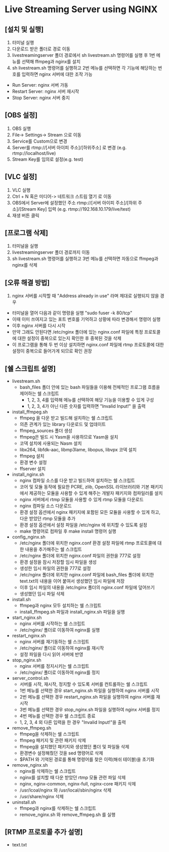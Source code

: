 Live Streaming Server using NGINX
=====

[설치 및 실행]
-----

1. 터미널 실행
2. 다운로드 받은 폴더로 경로 이동
3. livestreamingserver 폴더 경로에서 sh livestream.sh 명령어를 실행 후 1번 메뉴를 선택해 ffmpeg과 nginx를 설치
4. sh livestream.sh 명령어를 실행하고 2번 메뉴를 선택하면 각 기능에 해당하는 번호를 입력하면 nginx 서버에 대한 조작 가능  
- Run Server: nginx 서버 가동  
- Restart Server: nginx 서버 재시작  
- Stop Server: nginx 서버 중지


[OBS 설정]
-----

1. OBS 실행
2. File-> Settings-> Stream 으로 이동
3. Service를 Custom으로 변경
4. Server를 rtmp://[서버 아이피 주소]/[하위주소] 로 변경 (e.g. rtmp://localhost/live)
5. Stream Key를 임의로 설정(e.g. test)


[VLC 설정]
-----

1. VLC 실행
2. Ctrl + N 혹은 미디어-> 네트워크 스트림 열기 로 이동
3. OBS에서 Server에 설정했던 주소 rtmp://[서버 아이피 주소]/[하위 주소]/[Stream Key] 입력 (e.g. rtmp://192.168.10.179/live/test)
4. 재생 버튼 클릭


[프로그램 삭제]
-----

1. 터미널을 실행
2. livestreamingserver 폴더 경로까지 이동
3. sh livestream.sh 명령어를 실행하고 3번 메뉴를 선택하면 자동으로 ffmpeg과 nginx를 삭제

[오류 해결 방법]
-----

1. nginx 서버를 시작할 때 "Address already in use" 라며 제대로 실행되지 않을 경우
- 터미널을 열어 다음과 같이 명령을 실행 "sudo fuser -k 80/tcp"
- 이때 이미 쓰여지고 있는 포트 번호를 기억하고 상황에 따라 변경해서 명령어 실행
- 이후 nginx 서버를 다시 시작
- 만약 그래도 안된다면 /etc/nginx 폴더에 있는 nginx.conf 파일에 특정 프로토콜에 대한 설정이 중복으로 있는지 확인한 후 중복된 것을 삭제
- 이 프로그램을 통해 두 번 이상 설치하면 nginx.conf 파일에 rtmp 프로토콜에 대한 설정이 중복으로 들어가게 되므로 확인 권장

[쉘 스크립트 설명]
-----

- livestream.sh  
    * bash_files 폴더 안에 있는 bash 파일들을 이용해 전체적인 프로그램 흐름을 제어하는 쉘 스크립트
        + 1, 2, 3, 4를 입력해 메뉴를 선택하여 해당 기능을 이용할 수 있게 구성
        + 1, 2, 3, 4가 아닌 다른 숫자를 입력하면 "Invalid Input!" 을 출력  
- install_ffmpeg.sh
    * ffmpeg 을 다운 받고 빌드해 설치하는 쉘 스크립트
    * 의존 관계가 있는 library 다운로드 및 업데이트
    * ffmpeg_sources 폴더 생성
    * ffmpeg은 빌드 시 Yasm을 사용하므로 Yasm을 설치
    * 코덱 설치에 사용되는 Nasm 설치
    * libx264, libfdk-aac, libmp3lame, libopus, libvpx 코덱 설치
    * ffmpeg 설치
    * 환경 변수 설정
    * ffserver 설치  
- install_nginx.sh
    * nginx 컴파일 소스를 다운 받고 빌드하여 설치하는 쉘 스크립트
    * 코어 및 모듈 동작에 필요한 PCRE, zlib, OpenSSL 라이브러리와 기본 패키지에서 제공하는 모듈을 사용할 수 있게 해주는 개발자 패키지와 컴파일러를 설치
    * nginx 서버에서 rtmp 모듈을 사용할 수 있게 rtmp 모듈을 다운로드
    * nginx 컴파일 소스 다운로드
    * 환경 설정 옵션에서 nginx 패키지에 포함된 모든 모듈을 사용할 수 있게 하고, 다운 받았던 rtmp 모듈을 추가
    * 환경 설정 옵션에서 설정 파일을 /etc/nginx 에 위치할 수 있도록 설정
    * make 명령어로 컴파일 후 make install 명령어 실행  
- config_nginx.sh
    * /etc/nginx 폴더에 위치한 nginx.conf 환경 설정 파일에 rtmp 프로토콜에 대한 내용을 추가해주는 쉘 스크립트
    * /etc/nginx 폴더에 위치한 nginx.conf 파일의 권한을 777로 설정
    * 환경 설정을 잠시 저장할 임시 파일을 생성
    * 생성한 임시 파일의 권한을 777로 설정
    * /etc/nginx 폴더에 위치한 nginx.conf 파일에 bash_files 폴더에 위치한 text.txt의 내용을 이어 붙여서 생성했던 임시 파일에 저장
    * 이후 임시 파일의 내용을 /etc/nginx 폴더의 nginx.conf 파일에 덮어쓰기
    * 생성했던 임시 파일 삭제  
- install.sh
    * ffmpeg과 nginx 모두 설치하는 쉘 스크립트
    * install_ffmpeg.sh 파일과 install_nginx.sh 파일을 실행  
- start_nginx.sh
    * nginx 서버를 시작하는 쉘 스크립트
    * /etc/nginx/ 폴더로 이동하여 nginx를 실행  
- restart_nginx.sh
    * nginx 서버를 재기동하는 쉘 스크립트
    * /etc/nginx/ 폴더로 이동하여 nginx를 재시작
    * 설정 파일을 다시 읽어 서버에 반영  
- stop_nginx.sh
    * nginx 서버를 정지시키는 쉘 스크립트
    * /etc/nginx/ 폴더로 이동하여 nginx를 정지  
- server_control.sh
    * 서버를 시작, 재시작, 정지할 수 있도록 서버를 컨트롤하는 쉘 스크립트
    * 1번 메뉴를 선택한 경우 start_nginx.sh 파일을 실행하여 nginx 서버를 시작
    * 2번 메뉴를 선택한 경우 restart_nginx.sh 파일을 실행하여 nginx 서버를 재시작
    * 3번 메뉴를 선택한 경우 stop_nginx.sh 파일을 실행하여 nginx 서버를 정지
    * 4번 메뉴를 선택한 경우 쉘 스크립트 종료
    * 1, 2, 3, 4 외 다른 입력을 한 경우 "Invalid Input!"을 출력  
- remove_ffmpeg.sh
    * ffmpeg을 삭제하는 쉘 스크립트
    * ffmpeg 패키지 및 관련 패키지 삭제
    * ffmpeg을 설치했던 패키지와 생성했던 폴더 및 파일들 삭제
    * 환경변수 설정해줬던 것을 sed 명령어로 삭제
    * $PATH 와 기억된 경로를 통해 명령어를 찾은 이력(해쉬 테이블)을 초기화  
- remove_nginx.sh
    * nginx를 삭제하는 쉘 스크립트
    * nginx를 설치할 때 다운 받았던 rtmp 모듈 관련 파일 삭제
    * nginx, nginx-common, nginx-full, nginx-core 패키지 삭제
    * /usr/lcoal/nginx 와 /usr/local/sbin/nginx 삭제
    * /usr/share/nginx 삭제  
- uninstall.sh
    * ffmpeg과 nginx를 삭제하는 쉘 스크립트
    * remove_nginx.sh 와 remove_ffmpeg.sh 를 실행


[RTMP 프로토콜 추가 설명]
-----

- text.txt
